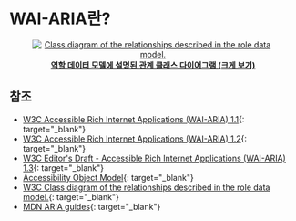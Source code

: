 # WAI-ARIA란?

<a href="https://www.w3.org/TR/wai-aria-1.1/img/rdf_model.svg" target="_blank" title="새 창 열림"><figure style="text-align:center"><img src="https://www.w3.org/TR/wai-aria-1.1/img/rdf_model.svg" alt="Class diagram of the relationships described in the role data model."><figcaption><strong>역할 데이터 모델에 설명된 관계 클래스 다이어그램 (크게 보기)</strong></figcaption></figure></a>



## 참조
- [W3C Accessible Rich Internet Applications (WAI-ARIA) 1.1](https://www.w3.org/TR/wai-aria-1.1/){: target="_blank"}   
- [W3C Accessible Rich Internet Applications (WAI-ARIA) 1.2](https://www.w3.org/TR/wai-aria-1.2/){: target="_blank"}   
- [W3C Editor's Draft - Accessible Rich Internet Applications (WAI-ARIA) 1.3](https://w3c.github.io/aria/){: target="_blank"}   
- [Accessibility Object Model](https://wicg.github.io/aom/explainer.html){: target="_blank"}   
- [W3C Class diagram of the relationships described in the role data model.](https://www.w3.org/TR/wai-aria-1.1/img/rdf_model.svg){: target="_blank"}   
- [MDN ARIA guides](https://developer.mozilla.org/en-US/docs/Web/Accessibility/ARIA/ARIA_Guides){: target="_blank"}   